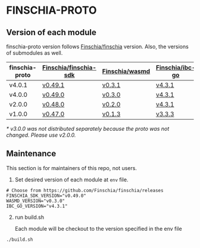 # FINSCHIA-PROTO

## Version of each module

finschia-proto version follows [Finschia/finschia](https://github.com/Finschia/finschia) version. Also, the versions of submodules as well.

| finschia-proto | [Finschia/finschia-sdk](https://github.com/Finschia/finschia-sdk) | [Finschia/wasmd](https://github.com/Finschia/wasmd)     | [Finschia/ibc-go](https://github.com/Finschia/ibc-go)    | [Finschia/finschia](https://github.com/Finschia/finschia)  |
| -------------- | ----------------------------------------------------------------- | ------------------------------------------------------- | -------------------------------------------------------- | ---------------------------------------------------------- |
| v4.0.1         | [v0.49.1](https://github.com/Finschia/finschia-sdk/tree/v0.49.1)  | [v0.3.1](https://github.com/Finschia/wasmd/tree/v0.3.1) | [v4.3.1](https://github.com/Finschia/ibc-go/tree/v4.3.1) | [v4.0.1](https://github.com/Finschia/finschia/tree/v4.0.1) |
| v4.0.0         | [v0.49.0](https://github.com/Finschia/finschia-sdk/tree/v0.49.0)  | [v0.3.0](https://github.com/Finschia/wasmd/tree/v0.3.0) | [v4.3.1](https://github.com/Finschia/ibc-go/tree/v4.3.1) | [v4.0.0](https://github.com/Finschia/finschia/tree/v4.0.0) |
| v2.0.0         | [v0.48.0](https://github.com/Finschia/finschia-sdk/tree/v0.48.0)  | [v0.2.0](https://github.com/Finschia/wasmd/tree/v0.2.0) | [v4.3.1](https://github.com/Finschia/ibc-go/tree/v4.3.1) | [v2.0.0](https://github.com/Finschia/finschia/tree/v2.0.0) |
| v1.0.0         | [v0.47.0](https://github.com/Finschia/finschia-sdk/tree/v0.47.0)  | [v0.1.3](https://github.com/Finschia/wasmd/tree/v0.1.3) | [v3.3.3](https://github.com/Finschia/ibc-go/tree/v3.3.3) | [v1.0.0](https://github.com/Finschia/finschia/tree/v1.0.0) |

_\* v3.0.0 was not distributed separately because the proto was not changed. Please use v2.0.0._

## Maintenance

This section is for maintainers of this repo, not users.

1. Set desired version of each module at `env` file.

```
# Choose from https://github.com/Finschia/finschia/releases
FINSCHIA_SDK_VERSION="v0.49.0"
WASMD_VERSION="v0.3.0"
IBC_GO_VERSION="v4.3.1"
```

2. run build.sh

   Each module will be checkout to the version specified in the env file

```
./build.sh
```
